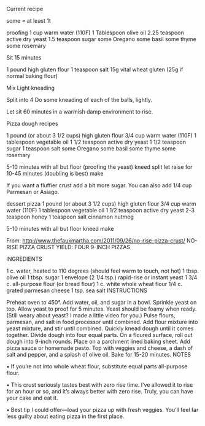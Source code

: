 Current recipe

some = at least 1t

proofing
1 cup warm water (110F)
1 Tablespoon olive oil
2.25 teaspoon active dry yeast
1.5 teaspoon sugar
some Oregano
some basil
some thyme
some rosemary

Sit 15 minutes

1 pound high gluten flour
1 teaspoon salt
15g vital wheat gluten (25g if normal baking flour)

Mix
Light kneading

Split into 4
Do some kneading of each of the balls, lightly.

Let sit 60 minutes in a warmish damp environment to rise.




Pizza dough recipes

1 pound (or about 3 1/2 cups) high gluten flour
3/4 cup warm water (110F)
1 tablespoon vegetable oil
1 1/2 teaspoon active dry yeast
1 1/2 teaspoon sugar
1 teaspoon salt
some Oregano
some basil
some thyme
some rosemary

5-10 minutes with all but floor (proofing the yeast)
kneed
split
let raise for 10-45 minutes (doubling is best)
make


If you want a fluffier crust add a bit more sugar. You can also add 1/4 cup Parmesan or Asiago.


dessert pizza
1 pound (or about 3 1/2 cups) high gluten flour
3/4 cup warm water (110F)
1 tablespoon vegetable oil
1 1/2 teaspoon active dry yeast
2-3 teaspoon honey
1 teaspoon salt
cinnamon
nutmeg


5-10 minutes with all but floor
kneed
make


From: http://www.thefauxmartha.com/2011/09/26/no-rise-pizza-crust/
NO-RISE PIZZA CRUST
YIELD: FOUR 9-INCH PIZZAS

INGREDIENTS

1 c. water, heated to 110 degrees (should feel warm to touch, not hot)
1 tbsp. olive oil
1 tbsp. sugar
1 envelope (2 1/4 tsp.) rapid-rise or instant yeast
1 3/4 c. all-purpose flour (or bread flour)
1 c. white whole wheat flour
1/4 c. grated parmesan cheese
1 tsp. sea salt
INSTRUCTIONS

Preheat oven to 450°.
Add water, oil, and sugar in a bowl. Sprinkle yeast on top. Allow yeast to proof for 5 minutes. Yeast should be foamy when ready. (Still weary about yeast? I made a little video for you.)
Pulse flours, parmesan, and salt in food processor until combined.
Add flour mixture into yeast mixture, and stir until combined. Quickly knead dough until it comes together.
Divide dough into four equal parts. On a floured surface, roll out dough into 9-inch rounds. Place on a parchment lined baking sheet.
Add pizza sauce or homemade pesto. Top with veggies and cheese, a dash of salt and pepper, and a splash of olive oil.
Bake for 15-20 minutes.
NOTES

• If you’re not into whole wheat flour, substitute equal parts all-purpose flour.

• This crust seriously tastes best with zero rise time. I’ve allowed it to rise for an hour or so, and it’s always better with zero rise. Truly, you can have your cake and eat it.

• Best tip I could offer—load your pizza up with fresh veggies. You’ll feel far less guilty about eating pizza in the first place.
